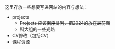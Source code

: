 这里存放一些想要写进网站的内容与想法：
* projects
  * ~~Projects 应该倒序排列，把2024的放在最前面~~
  * 科大组的一些光路
* CV修改（包括CV）
* 课程资源
